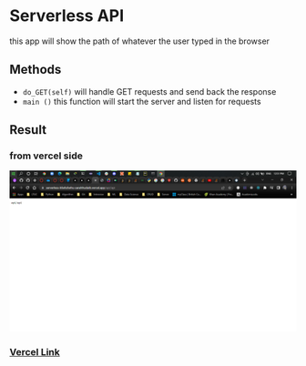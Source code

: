 # Serverless API 
this app will show the path of whatever the user typed in the browser

## Methods
- `do_GET(self)` will handle GET requests and send back the response
- `main ()` this function will start the server and listen for requests

## Result

### from vercel side 
![alt text](./api/serverless_api.png "serverless_api")

### [Vercel Link](https://serverless-k6efu6whu-sarahhudaib.vercel.app/api/api)

